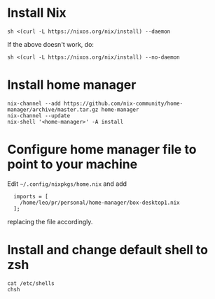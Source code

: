 # Install Nix

```
sh <(curl -L https://nixos.org/nix/install) --daemon
```

If the above doesn't work, do:

```
sh <(curl -L https://nixos.org/nix/install) --no-daemon
```

# Install home manager

```
nix-channel --add https://github.com/nix-community/home-manager/archive/master.tar.gz home-manager
nix-channel --update
nix-shell '<home-manager>' -A install
```

# Configure home manager file to point to your machine

Edit `~/.config/nixpkgs/home.nix` and add

```
  imports = [
	/home/leo/pr/personal/home-manager/box-desktop1.nix
  ];
```

replacing the file accordingly.

# Install and change default shell to zsh

```
cat /etc/shells
chsh
```

